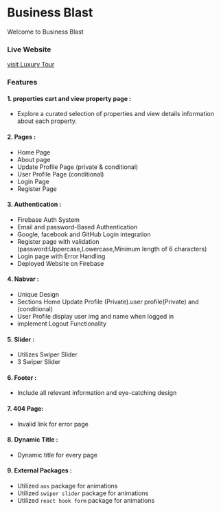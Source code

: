 # Business Blast

Welcome to Business Blast

### Live Website

[visit Luxury Tour](https://business-blast.web.app/)

### Features

#### 1. properties cart and view property page :

- Explore a curated selection of properties and view details information about each property.

#### 2. Pages :

- Home Page
- About page
- Update Profile Page (private & conditional)
- User Profile Page (conditional)
- Login Page
- Register Page

#### 3. Authentication :

- Firebase Auth System
- Email and password-Based Authentication
- Google, facebook and GitHub Login integration
- Register page with validation (password:Uppercase,Lowercase,Minimum length of 6 characters)
- Login page with Error Handling
- Deployed Website on Firebase

#### 4. Nabvar :

- Unique Design
- Sections Home Update Profile (Private).user profile(Private) and (conditional)
- User Profile display user img and name when logged in
- implement Logout Functionality

#### 5. Slider :

- Utilizes Swiper Slider
- 3 Swiper Slider

#### 6. Footer :

- Include all relevant information and eye-catching design

#### 7. 404 Page:

- Invalid link for error page

#### 8. Dynamic Title :

- Dynamic title for every page

#### 9. External Packages :

- Utilized `aos` package for animations
- Utilized `swiper slider` package for animations
- Utilized `react hook form` package for animations
